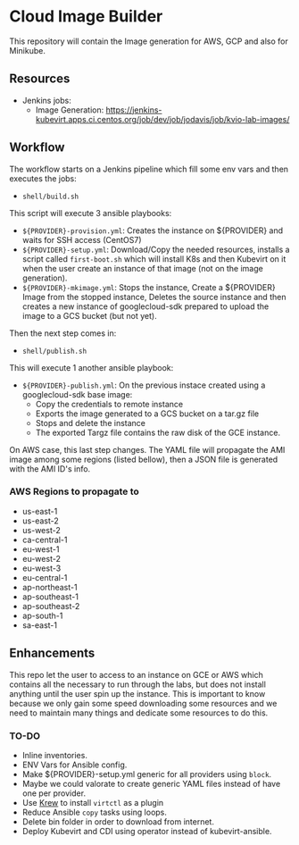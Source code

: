 # Cloud Image Builder

This repository will contain the Image generation for AWS, GCP and also for Minikube.

## Resources

- Jenkins jobs:
    - Image Generation: https://jenkins-kubevirt.apps.ci.centos.org/job/dev/job/jodavis/job/kvio-lab-images/

## Workflow

The workflow starts on a Jenkins pipeline which fill some env vars and then executes the jobs:

- `shell/build.sh`

This script will execute 3 ansible playbooks:

- `${PROVIDER}-provision.yml`: Creates the instance on ${PROVIDER} and waits for SSH access (CentOS7)
- `${PROVIDER}-setup.yml`: Download/Copy the needed resources, installs a script called `first-boot.sh` which will install K8s and then Kubevirt on it when the user create an instance of that image (not on the image generation).
- `${PROVIDER}-mkimage.yml`: Stops the instance, Create a ${PROVIDER} Image from the stopped instance, Deletes the source instance and then creates a new instance of googlecloud-sdk prepared to upload the image to a GCS bucket (but not yet). 

Then the next step comes in:

- `shell/publish.sh`

This will execute 1 another ansible playbook:

- `${PROVIDER}-publish.yml`: On the previous instace created using a googlecloud-sdk base image:
    - Copy the credentials to remote instance
    - Exports the image generated to a GCS bucket on a tar.gz file
    - Stops and delete the instance
    - The exported Targz file contains the raw disk of the GCE instance.

On AWS case, this last step changes. The YAML file will propagate the AMI image among some regions (listed bellow), then a JSON file is generated with the AMI ID's info.

### AWS Regions to propagate to

- us-east-1
- us-east-2
- us-west-2
- ca-central-1
- eu-west-1
- eu-west-2
- eu-west-3
- eu-central-1
- ap-northeast-1
- ap-southeast-1
- ap-southeast-2
- ap-south-1
- sa-east-1

## Enhancements

This repo let the user to access to an instance on GCE or AWS which contains all the necessary to run through the labs, but does not install anything until the user spin up the instance. This is important to know because we only gain some speed downloading some resources and we need to maintain many things and dedicate some resources to do this.

### TO-DO

- Inline inventories.
- ENV Vars for Ansible config.
- Make ${PROVIDER}-setup.yml generic for all providers using `block`.
- Maybe we could valorate to create generic YAML files instead of have one per provider.
- Use [Krew](https://github.com/kubernetes-sigs/krew) to install `virtctl` as a plugin
- Reduce Ansible `copy` tasks using loops.
- Delete bin folder in order to download from internet.
- Deploy Kubevirt and CDI using operator instead of kubevirt-ansible.
